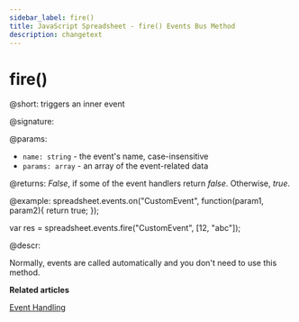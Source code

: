 ```yaml
---
sidebar_label: fire()
title: JavaScript Spreadsheet - fire() Events Bus Method
description: changetext
---
```


# fire()

@short: triggers an inner event

@signature:

@params:
- `name: string` - the event's name, case-insensitive
- `params: array` - an array of the event-related data

@returns:
*False*, if some of the event handlers return *false*. Otherwise, *true*.

@example:
spreadsheet.events.on("CustomEvent", function(param1, param2){
 	return true;
});

var res = spreadsheet.events.fire("CustomEvent", [12, "abc"]);

@descr:

Normally, events are called automatically and you don't need to use this method.

**Related articles**

[Event Handling](handling_events.md)
